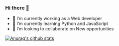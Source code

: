 ### Hi there 👋
<!--
**amirmojiry/amirmojiry** is a ✨ _special_ ✨ repository because its `README.md` (this file) appears on your GitHub profile.
-->

- 🔭 I’m currently working as a Web developer
- 🌱 I’m currently learning Python and JavaScript
- 👯 I’m looking to collaborate on New opportunities

[![Anurag's github stats](https://github-readme-stats.vercel.app/api?username=amirmojiry&theme=prussian&show_icons=true)](https://github.com/amirmojiry)
